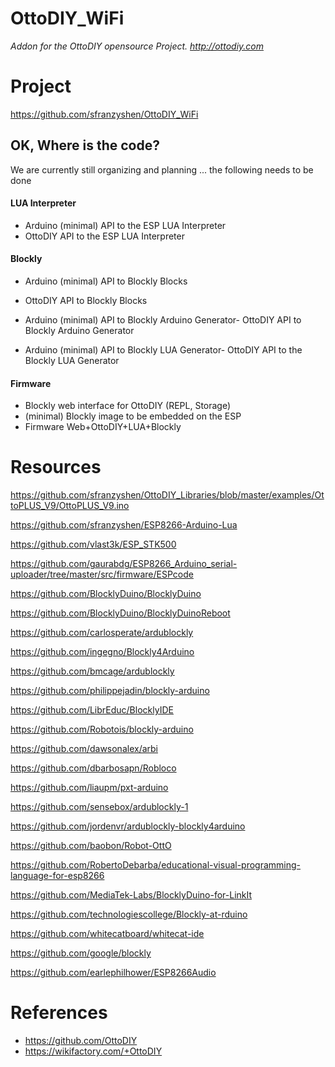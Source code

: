 # OttoDIY_WiFi
*Addon for the OttoDIY opensource Project. http://ottodiy.com*

# Project
https://github.com/sfranzyshen/OttoDIY_WiFi

## OK, Where is the code?

We are currently still organizing and planning ... the following needs to be done

#### LUA Interpreter
- Arduino (minimal) API to the ESP LUA Interpreter 
- OttoDIY API to the ESP LUA Interpreter 

#### Blockly
- Arduino (minimal) API to Blockly Blocks
- OttoDIY API to Blockly Blocks

- Arduino (minimal) API to Blockly Arduino Generator- OttoDIY API to Blockly Arduino Generator
- Arduino (minimal) API to Blockly LUA Generator- OttoDIY API to the Blockly LUA Generator

#### Firmware
- Blockly web interface for OttoDIY (REPL, Storage)
- (minimal) Blockly image to be embedded on the ESP 
- Firmware Web+OttoDIY+LUA+Blockly

# Resources
https://github.com/sfranzyshen/OttoDIY_Libraries/blob/master/examples/OttoPLUS_V9/OttoPLUS_V9.ino

https://github.com/sfranzyshen/ESP8266-Arduino-Lua

https://github.com/vlast3k/ESP_STK500

https://github.com/gaurabdg/ESP8266_Arduino_serial-uploader/tree/master/src/firmware/ESPcode

https://github.com/BlocklyDuino/BlocklyDuino

https://github.com/BlocklyDuino/BlocklyDuinoReboot

https://github.com/carlosperate/ardublockly

https://github.com/ingegno/Blockly4Arduino

https://github.com/bmcage/ardublockly

https://github.com/philippejadin/blockly-arduino

https://github.com/LibrEduc/BlocklyIDE

https://github.com/Robotois/blockly-arduino

https://github.com/dawsonalex/arbi

https://github.com/dbarbosapn/Robloco

https://github.com/liaupm/pxt-arduino

https://github.com/sensebox/ardublockly-1

https://github.com/jordenvr/ardublockly-blockly4arduino

https://github.com/baobon/Robot-OttO

https://github.com/RobertoDebarba/educational-visual-programming-language-for-esp8266

https://github.com/MediaTek-Labs/BlocklyDuino-for-LinkIt

https://github.com/technologiescollege/Blockly-at-rduino

https://github.com/whitecatboard/whitecat-ide

https://github.com/google/blockly

https://github.com/earlephilhower/ESP8266Audio

# References
- https://github.com/OttoDIY
- https://wikifactory.com/+OttoDIY
